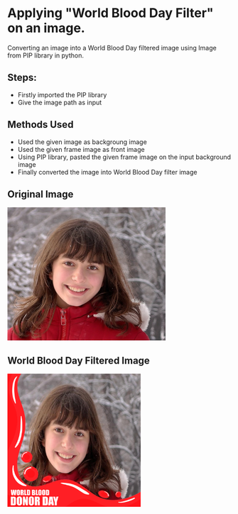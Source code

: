 # Applying "World Blood Day Filter" on an image.

Converting an image into a World Blood Day filtered image using Image from PIP library in python.

## Steps:
* Firstly imported the PIP library 
* Give the image path as input

## Methods Used
* Used the given image as backgroung image
* Used the given frame image as front image
* Using PIP library, pasted the given frame image on the input background image 
* Finally converted the image into World Blood Day filter image


## Original Image
<img src="Images____/Image.jpg" height="300px">

## World Blood Day Filtered Image
<img src="Images____/World Blood Donar Day Filtered Image.png .PNG" height="300px">

